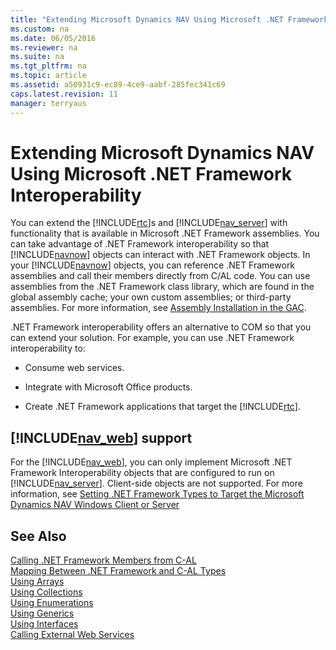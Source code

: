```yaml
---
title: "Extending Microsoft Dynamics NAV Using Microsoft .NET Framework Interoperability"
ms.custom: na
ms.date: 06/05/2016
ms.reviewer: na
ms.suite: na
ms.tgt_pltfrm: na
ms.topic: article
ms.assetid: a50931c9-ec89-4ce9-aabf-285fec341c69
caps.latest.revision: 11
manager: terryaus
---
```

# Extending Microsoft Dynamics NAV Using Microsoft .NET Framework Interoperability
You can extend the [!INCLUDE[rtc](../dynamics-nav/includes/rtc_md.md)]s and [!INCLUDE[nav_server](../dynamics-nav/includes/nav_server_md.md)] with functionality that is available in Microsoft .NET Framework assemblies. You can take advantage of .NET Framework interoperability so that [!INCLUDE[navnow](../dynamics-nav/includes/navnow_md.md)] objects can interact with .NET Framework objects. In your [!INCLUDE[navnow](../dynamics-nav/includes/navnow_md.md)] objects, you can reference .NET Framework assemblies and call their members directly from C\/AL code. You can use assemblies from the .NET Framework class library, which are found in the global assembly cache; your own custom assemblies; or third\-party assemblies. For more information, see [Assembly Installation in the GAC](http://go.microsoft.com/fwlink/?LinkID=196848).  
  
 .NET Framework interoperability offers an alternative to COM so that you can extend your solution. For example, you can use .NET Framework interoperability to:  
  
-   Consume web services.  
  
-   Integrate with Microsoft Office products.  
  
-   Create .NET Framework applications that target the [!INCLUDE[rtc](../dynamics-nav/includes/rtc_md.md)].  
  
## [!INCLUDE[nav_web](../dynamics-nav/includes/nav_web_md.md)] support  
 For the [!INCLUDE[nav_web](../dynamics-nav/includes/nav_web_md.md)], you can only implement Microsoft .NET Framework Interoperability objects that are configured to run on [!INCLUDE[nav_server](../dynamics-nav/includes/nav_server_md.md)]. Client\-side objects are not supported. For more information, see [Setting .NET Framework Types to Target the Microsoft Dynamics NAV Windows Client or Server](../dynamics-nav/Setting-.NET-Framework-Types-to-Target-the-Microsoft-Dynamics-NAV-Windows-Client-or-Server.md)  
  
## See Also  
 [Calling .NET Framework Members from C\-AL](../dynamics-nav/Calling-.NET-Framework-Members-from-C-AL.md)   
 [Mapping Between .NET Framework and C\-AL Types](../dynamics-nav/Mapping-Between-.NET-Framework-and-C-AL-Types.md)   
 [Using Arrays](../dynamics-nav/Using-Arrays.md)   
 [Using Collections](../dynamics-nav/Using-Collections.md)   
 [Using Enumerations](../dynamics-nav/Using-Enumerations.md)   
 [Using Generics](../dynamics-nav/Using-Generics.md)   
 [Using Interfaces](../dynamics-nav/Using-Interfaces.md)   
 [Calling External Web Services](../dynamics-nav/Calling-External-Web-Services.md)
